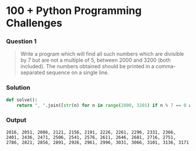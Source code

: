 # 100 + Python Programming Challenges

### Question 1
> Write a program which will find all such numbers which are divisible by 7 but are not a multiple of 5,
between 2000 and 3200 (both included). The numbers obtained should be printed in a comma-separated sequence on a single line.

### Solution

```python
def solve():
    return ", ".join([str(n) for n in range(2000, 3201) if n % 7 == 0 and n % 5 == 1])
```
### Output

```
2016, 2051, 2086, 2121, 2156, 2191, 2226, 2261, 2296, 2331, 2366, 2401, 2436, 2471, 2506, 2541, 2576, 2611, 2646, 2681, 2716, 2751, 2786, 2821, 2856, 2891, 2926, 2961, 2996, 3031, 3066, 3101, 3136, 3171
```
